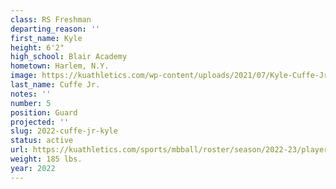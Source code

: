 ```yaml
---
class: RS Freshman
departing_reason: ''
first_name: Kyle
height: 6'2"
high_school: Blair Academy
hometown: Harlem, N.Y.
image: https://kuathletics.com/wp-content/uploads/2021/07/Kyle-Cuffe-Jr.-5.jpg
last_name: Cuffe Jr.
notes: ''
number: 5
position: Guard
projected: ''
slug: 2022-cuffe-jr-kyle
status: active
url: https://kuathletics.com/sports/mbball/roster/season/2022-23/player/kyle-cuffe-jr/
weight: 185 lbs.
year: 2022
---
```

